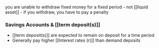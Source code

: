 you are unable to withdraw fixed money for a fixed period
	- not [[liquid asset]]
	- if you withdraw, you have to pay a penalty

### Savings Accounts & [[term deposit(s)]]
- [[term deposit(s)]] are expected to remain on deposit for a time period
- Generally pay higher [[Interest rates (r)]] than demand deposits